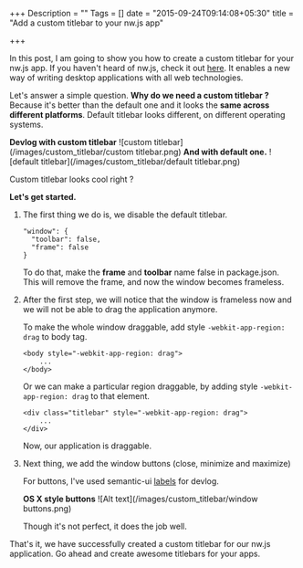 +++
Description = ""
Tags = []
date = "2015-09-24T09:14:08+05:30"
title = "Add a custom titlebar to your nw.js app"

+++

In this post, I am going to show you how to create a custom titlebar for your nw.js app. If you haven't heard of nw.js, check it out 
[here](https://github.com/nwjs/nw.js). It enables a new way of writing desktop applications with all web technologies.
<!--more-->
Let's answer a simple question. **Why do we need a custom titlebar ?** Because it's better than the default one and it looks
the **same across different platforms**. Default titlebar looks different, on different operating systems.

**Devlog with custom titlebar**
![custom titlebar](/images/custom_titlebar/custom titlebar.png) 
**And with default one.**
![default titlebar](/images/custom_titlebar/default titlebar.png) 

Custom titlebar looks cool right ?

**Let's get started.**

1.  The first thing we do is, we disable the default titlebar. 

        "window": {
          "toolbar": false,
          "frame": false
        }
    

    To do that, make the **frame** and **toolbar** name false in package.json. This will remove the frame, and now the window becomes 
    frameless. 
    
2.  After the first step, we will notice that the window is frameless now and we will not be able to drag the
    application anymore.
    
    To make the whole window draggable, add style `-webkit-app-region: drag` to body tag.
    
        <body style="-webkit-app-region: drag">
            ...
        </body>
        
    
    Or we can make a particular region draggable, by adding style `-webkit-app-region: drag` to that element.
    
        <div class="titlebar" style="-webkit-app-region: drag">
            ...
        </div>
        
    
    Now, our application is draggable.
    
3.  Next thing, we add the window buttons (close, minimize and maximize)

    For buttons, I've used semantic-ui [labels](http://semantic-ui.com/elements/label.html#circular) for devlog.
    
    **OS X style buttons**
    ![Alt text](/images/custom_titlebar/window buttons.png) 
    
    Though it's not perfect, it does the job well. 
    
That's it, we have successfully created a custom titlebar for our nw.js application. Go ahead and create awesome titlebars for your apps.